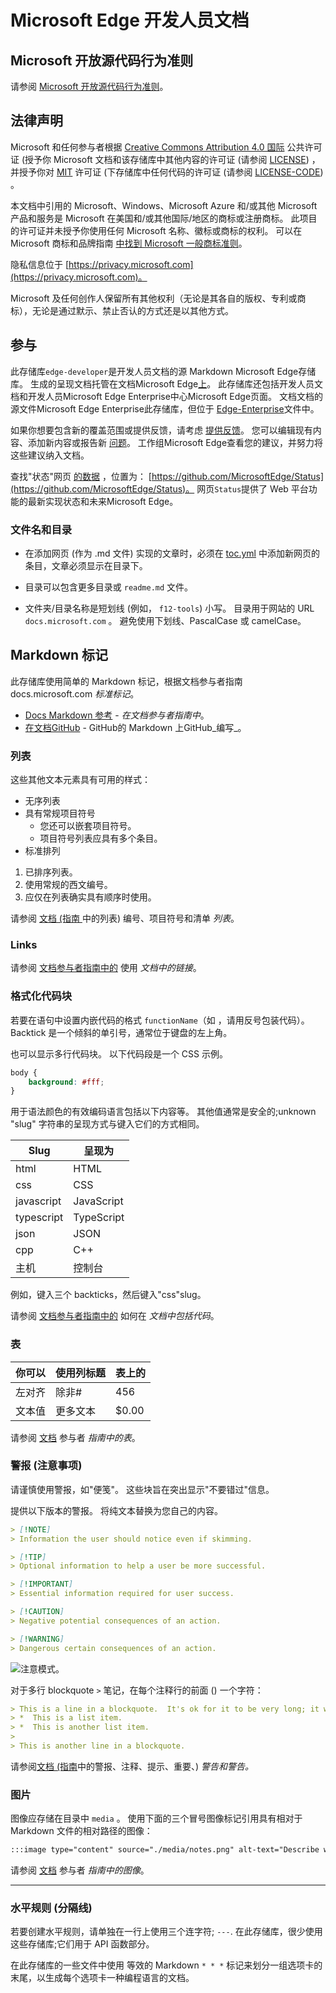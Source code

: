 # <a name="microsoft-edge-developer-documentation"></a>Microsoft Edge 开发人员文档


<!-- ====================================================================== -->
## <a name="microsoft-open-source-code-of-conduct"></a>Microsoft 开放源代码行为准则

请参阅 [Microsoft 开放源代码行为准则](CODE_OF_CONDUCT.md)。


<!-- ====================================================================== -->
## <a name="legal-notices"></a>法律声明

Microsoft 和任何参与者根据 [Creative Commons Attribution 4.0 国际](https://creativecommons.org/licenses/by/4.0/legalcode) 公共许可证 (授予你 Microsoft 文档和该存储库中其他内容的许可证 (请参阅 [LICENSE](LICENSE)) ，并授予你对 [MIT](https://opensource.org/licenses/MIT) 许可证 (下存储库中任何代码的许可证 (请参阅 [LICENSE-CODE](LICENSE-CODE)) 。

本文档中引用的 Microsoft、Windows、Microsoft Azure 和/或其他 Microsoft 产品和服务是 Microsoft 在美国和/或其他国际/地区的商标或注册商标。  此项目的许可证并未授予你使用任何 Microsoft 名称、徽标或商标的权利。  可以在 Microsoft 商标和品牌指南 [中找到 Microsoft 一般商标准则](https://go.microsoft.com/fwlink/?LinkID=254653)。

隐私信息位于 [https://privacy.microsoft.com](https://privacy.microsoft.com)。

Microsoft 及任何创作人保留所有其他权利（无论是其各自的版权、专利或商标），无论是通过默示、禁止否认的方式还是以其他方式。


<!-- ====================================================================== -->
## <a name="contributing"></a>参与

此存储库`edge-developer`是开发人员文档的源 Markdown Microsoft Edge存储库。  生成的呈现文档托管在文档Microsoft Edge[上](https://docs.microsoft.com/microsoft-edge/developer/)。  此存储库还包括开发人员文档和开发人员Microsoft Edge Enterprise中心Microsoft Edge页面。  文档文档的源文件Microsoft Edge Enterprise此存储库，但位于 [Edge-Enterprise](https://github.com/MicrosoftDocs/Edge-Enterprise)文件中。

如果你想要包含新的覆盖范围或提供反馈，请考虑 [提供反馈](CONTRIBUTING.md)。  您可以编辑现有内容、添加新内容或报告新 [问题](https://github.com/MicrosoftDocs/edge-developer/issues)。  工作组Microsoft Edge查看您的建议，并努力将这些建议纳入文档。

查找"状态"网页 [的数据](https://developer.microsoft.com/microsoft-edge/status) ，位置为： [https://github.com/MicrosoftEdge/Status](https://github.com/MicrosoftEdge/Status)。  网页`Status`提供了 Web 平台功能的最新实现状态和未来Microsoft Edge。

### <a name="file-names-and-directories"></a>文件名和目录

*  在添加网页 (作为 .md 文件) 实现的文章时，必须在 [toc.yml](microsoft-edge/toc.yml) 中添加新网页的条目，文章必须显示在目录下。

*  目录可以包含更多目录或 `readme.md` 文件。

*  文件夹/目录名称是短划线 (例如， `f12-tools`) 小写。  目录用于网站的 URL `docs.microsoft.com` 。  避免使用下划线、PascalCase 或 camelCase。


<!-- ====================================================================== -->
## <a name="markdown-tagging"></a>Markdown 标记

此存储库使用简单的 Markdown 标记，根据文档参与者指南 docs.microsoft.com _标准标记_。

* [Docs Markdown 参考](https://docs.microsoft.com/contribute/markdown-reference) - _在文档参与者指南中_。
* [在文档GitHub](https://docs.github.com/en/github/writing-on-github) - GitHub的 Markdown 上GitHub_编写_。


### <a name="lists"></a>列表

这些其他文本元素具有可用的样式：

*  无序列表
*  具有常规项目符号
   *  您还可以嵌套项目符号。
   *  项目符号列表应具有多个条目。
*  标准排列

1. 已排序列表。
1. 使用常规的西文编号。
1. 应仅在列表确实具有顺序时使用。

请参阅 [文档 (指南 ](https://docs.microsoft.com/en-us/contribute/markdown-reference#lists-numbered-bulleted-checklist) 中的列表) 编号、项目符号和清单 _列表_。


### <a name="links"></a>Links

请参阅 [文档参与者指南中的](https://docs.microsoft.com/en-us/contribute/how-to-write-links) 使用 _文档中的链接_。


### <a name="formatting-code-blocks"></a>格式化代码块

若要在语句中设置内嵌代码的格式 `functionName`（如 ，请用反号包装代码）。  Backtick 是一个倾斜的单引号，通常位于键盘的左上角。

也可以显示多行代码块。  以下代码段是一个 CSS 示例。

```css
body {
    background: #fff;
}
```

用于语法颜色的有效编码语言包括以下内容等。  其他值通常是安全的;unknown "slug" 字符串的呈现方式与键入它们的方式相同。

| Slug | 呈现为 |
|---|---|
| html | HTML |
| css | CSS |
| javascript | JavaScript | 
| typescript | TypeScript |
| json | JSON |
| cpp | C++ |
| 主机 | 控制台 |

例如，键入三个 backticks，然后键入"css"slug。

请参阅 [文档参与者指南中的](https://docs.microsoft.com/en-us/contribute/code-in-docs) 如何在 _文档中包括代码_。


### <a name="tables"></a>表

| 你可以 | 使用列标题 | 表上的 |
|:-- |:--- |:--- |
| 左对齐 | 除非# | 456 |
| 文本值 | 更多文本 | $0.00 |

请参阅 [文档](https://docs.microsoft.com/en-us/contribute/markdown-reference#tables) 参与者 _指南中的表_。


### <a name="notes-alerts"></a>警报 (注意事项) 

请谨慎使用警报，如"便笺"。  这些块旨在突出显示"不要错过"信息。

提供以下版本的警报。  将纯文本替换为您自己的内容。

```md
> [!NOTE]
> Information the user should notice even if skimming.
```

```md
> [!TIP]
> Optional information to help a user be more successful.
```

```md
> [!IMPORTANT]
> Essential information required for user success.
```

```md
> [!CAUTION]
> Negative potential consequences of an action.
```

```md
> [!WARNING]
> Dangerous certain consequences of an action.
```

![注意模式。](media/notes.png)

对于多行 blockquote `>` 笔记，在每个注释行的前面 () 一个字符：

```md
> This is a line in a blockquote.  It's ok for it to be very long; it will wrap.
> *  This is a list item.
> *  This is another list item.
>
> This is another line in a blockquote.
```

请参阅[文档 (指南](https://docs.microsoft.com/en-us/contribute/markdown-reference#alerts-note-tip-important-caution-warning)中的警报、注释、提示、重要、) _警告和警告。_


### <a name="images"></a>图片

图像应存储在目录中 `media` 。  使用下面的三个冒号图像标记引用具有相对于 Markdown 文件的相对路径的图像：

```md
:::image type="content" source="./media/notes.png" alt-text="Describe what's shown in the image." lightbox="./media/notes.png":::
```

请参阅 [文档](https://docs.microsoft.com/en-us/contribute/markdown-reference#images) 参与者 _指南中的图像_。


---

### <a name="horizontal-rules-divider-lines"></a>水平规则 (分隔线) 

若要创建水平规则，请单独在一行上使用三个连字符; `---`.  在此存储库，很少使用这些存储库;它们用于 API 函数部分。

在此存储库的一些文件中使用 等效的 Markdown `* * *` 标记来划分一组选项卡的末尾，以生成每个选项卡一种编程语言的文档。
